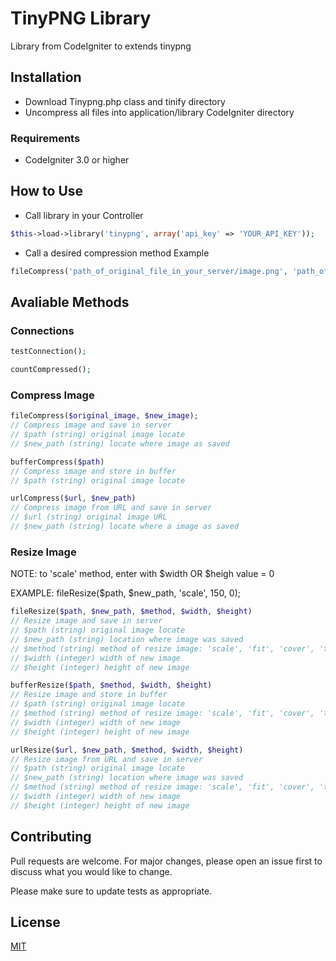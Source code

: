 # TinyPNG Library
Library from CodeIgniter to extends tinypng


## Installation
* Download Tinypng.php class and tinify directory
* Uncompress all files into application/library CodeIgniter directory 

### Requirements
* CodeIgniter 3.0 or higher

## How to Use
* Call library in your Controller
```php
$this->load->library('tinypng', array('api_key' => 'YOUR_API_KEY'));
```

* Call a desired compression method
Example
```php 
fileCompress('path_of_original_file_in_your_server/image.png', 'path_of_new_tinified_file/tiny_image.png');
```

## Avaliable Methods
### Connections
```php
testConnection();

countCompressed();

```

### Compress Image
```php
fileCompress($original_image, $new_image);
// Compress image and save in server
// $path (string) original image locate
// $new_path (string) locate where image as saved

bufferCompress($path)
// Compress image and store in buffer
// $path (string) original image locate

urlCompress($url, $new_path)
// Compress image from URL and save in server
// $url (string) original image URL
// $new_path (string) locate where a image as saved
```

### Resize Image
NOTE: to 'scale' method, enter with $width OR $heigh value = 0

EXAMPLE: 
fileResize($path, $new_path, 'scale', 150, 0);

```php
fileResize($path, $new_path, $method, $width, $height)
// Resize image and save in server
// $path (string) original image locate
// $new_path (string) location where image was saved
// $method (string) method of resize image: 'scale', 'fit', 'cover', 'thumb' 
// $width (integer) width of new image
// $height (integer) height of new image

bufferResize($path, $method, $width, $height)
// Resize image and store in buffer
// $path (string) original image locate
// $method (string) method of resize image: 'scale', 'fit', 'cover', 'thumb' 
// $width (integer) width of new image
// $height (integer) height of new image

urlResize($url, $new_path, $method, $width, $height)
// Resize image from URL and save in server
// $path (string) original image locate
// $new_path (string) location where image was saved
// $method (string) method of resize image: 'scale', 'fit', 'cover', 'thumb' 
// $width (integer) width of new image
// $height (integer) height of new image
```

## Contributing
Pull requests are welcome. For major changes, please open an issue first to discuss what you would like to change.

Please make sure to update tests as appropriate.

## License
[MIT](https://choosealicense.com/licenses/mit/)
